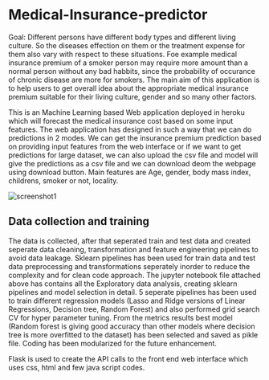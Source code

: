 # Medical-Insurance-predictor
Goal: Different persons have different body types and different living culture. So the diseases effection on them or the treatment expense for them also vary with respect to these situations. Foe example medical insurance premium of a smoker person may require more amount than a normal person without any bad habbits, since the probability of occurance of chronic disease are more for smokers. The main aim of this application is to help users to get overall idea about the appropriate medical insurance premium suitable for their living culture, gender and so many other factors. 

This is an Machine Learning based Web application deployed in heroku which will forecast the medical insurance cost based on some input features. The web application has designed in such a way that we can do predictions in 2 modes. We can get the insurance premium prediction based on providing input features from the web interface or if we want to get predictions for large dataset, we can also upload the csv file and model will give the predictions as a csv file and we can download deom the webpage using download button.
Main features are Age, gender, body mass index, childrens, smoker or not, locality.


![screenshot1](https://user-images.githubusercontent.com/53367536/110672252-77188b80-81f5-11eb-93db-59615e6e9cd4.JPG)

## Data collection and training
The data is collected, after that seperated train and test data and created seperate data cleaning, transformation and feature engineering pipelines to avoid data leakage.
Sklearn pipelines has been used for train data and test data preprocessing and transformations seperately inorder to reduce the complexity and for clean code approach. The jupyter notebook file attached above has contains all the Exploratory data analysis, creating sklearn pipelines and model selection in detail. 5 seperate pipelines has been used to train different regression models (Lasso and Ridge versions of Linear Regressions, Decision tree, Random Forest) and also performed grid search CV for hyper parameter tuning. From the metrics results best model (Random forest is giving good accuracy than other models where decision tree is more overfitted to the dataset) has been selected and saved as pikle file. Coding has been modularized for the future enhancement.

Flask is used to create the API calls to the front end web interface which uses css, html and few java script codes.

